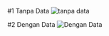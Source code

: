 #1 Tanpa Data
![tanpa data](https://github.com/user-attachments/assets/abf87596-00b6-4cf1-8b38-d2164239634e)

#2 Dengan Data
![Dengan Data](https://github.com/user-attachments/assets/4171c8cf-ad32-4934-98d7-46533f2e6a44)
